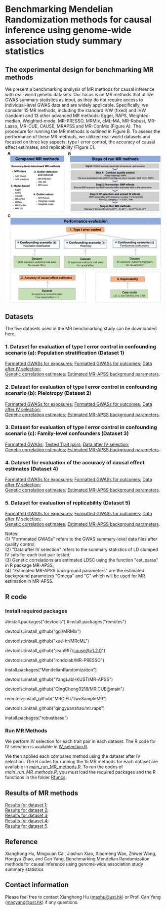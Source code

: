 # Benchmarking Mendelian Randomization methods for causal inference using genome‐wide association study summary statistics
## The experimental design for benchmarking MR methods
We present a benchmarking analysis of MR methods for causal inference with real-world genetic datasets. Our focus is on MR methods that utilize GWAS summary statistics as input, as they do not require access to individual-level GWAS data and are widely applicable. Specifically, we consider 15 MR methods, including the standard IVW (fixed) and IVW (random) and 13 other advanced MR methods: Egger, RAPS,  Weighted-median, Weighted-mode, MR-PRESSO, MRMix, cML-MA, MR-Robust, MR-Lasso, MR-CUE, CAUSE, MRAPSS and MR-ConMix (Figure A). The procedure for running the MR methods is outlined in Figure B.  To assess the performance of these MR methods, we utilized real-world datasets and focused on three key aspects: type I error control, the accuracy of causal effect estimates, and replicability (Figure C).
![My Image](BenchmarkingDesign.png)
## Datasets
The five datasets used in the MR benchmarking study can be downloaded here.

### 1. Dataset for evaluation of type I error control in confounding scenario (a): Population stratification (Dataset 1)
[Formatted GWASs for exposures]();   [Formatted GWASs for outcomes]();  [Data after IV selection]();  
[Genetic correlation estimates]();   [Estimated MR-APSS background parameters]().

### 2. Dataset for evaluation of type I error control in confounding scenario (b): Pleiotropy (Dataset 2)
[Formatted GWASs for exposures]();   [Formatted GWASs for outcomes]();  [Data after IV selection]();  
[Genetic correlation estimates]();   [Estimated MR-APSS background parameters]().

### 3. Dataset for evaluation of type I error control in confounding scenario (c): Family-level confounders (Dataset 3)
[Formatted GWASs]();   [Tested Trait pairs]();  [Data after IV selection]();  
[Genetic correlation estimates]();   [Estimated MR-APSS background parameters]().

### 4. Dataset for evaluation of the accuracy of causal effect estimates (Dataset 4)
[Formatted GWASs for exposures]();   [Formatted GWASs for outcomes]();   [Data after IV selection]();  
[Genetic correlation estimates]();   [Estimated MR-APSS background parameters]().

### 5. Dataset for evaluation of replicability (Dataset 5)
[Formatted GWASs for exposures]();   [Formatted GWASs for outcomes]();   [Data after IV selection]();  
[Genetic correlation estimates]();   [Estimated MR-APSS background parameters]().

Notes:  
(1) "Formmated GWASs" refers to the GWAS summary-level data files after quality control;  
(2) "Data after IV selection" refers to the summary statistics of LD clumped IV sets for each trait pair tested;  
(3) Genetic correlations are estimated LDSC using the function "est_paras" in R package MR-APSS;  
(4) "Estimated MR-APSS background parameters" are the estimated background parameters "Omega" and "C" which will be used for MR estimation in MR-APSS.


## R code
### Install required packages
#install.packages("devtools")
#install.packages("remotes")

devtools::install_github("gqi/MRMix")

devtools::install_github("xue-hr/MRcML")

devtools::install_github("jean997/cause@v1.2.0")

devtools::install_github("rondolab/MR-PRESSO")

install.packages("MendelianRandomization")

devtools::install_github("YangLabHKUST/MR-APSS")

devtools::install_github("QingCheng0218/MR.CUE@main")

remotes::install_github("MRCIEU/TwoSampleMR")

devtools::install_github("qingyuanzhao/mr.raps")

install.packages(“robustbase”)

### Run MR Methods
We perform IV selection for each trait pair in each dataset.
The R code for IV selection is available in [IV_selection.R](https://github.com/YangLabHKUST/MRbenchmarking/blob/main/IV_selection.R).

We then applied each compared method using the dataset after IV selection.
The R codes for running the 15 MR methods for each dataset are available in [main_run_MR_methods.R](https://github.com/YangLabHKUST/MRbenchmarking/blob/main/main_run_MR_methods.R).
To run the codes of *main_run_MR_methods.R*, you must load the required packages and the R functions in the folder [Rfuncs](https://github.com/YangLabHKUST/MRbenchmarking/tree/main/Rfuncs). 

## Results of MR methods
[Results for dataset 1](https://gohkust-my.sharepoint.com/:x:/g/personal/maxhu_ust_hk/EX6Z2H7z0tlJulUViaU8KBoBrS2imAI-Bi05k_A5uF5rHA?e=i2Kumy);  
[Results for dataset 2]();  
[Results for dataset 3]();  
[Results for dataset 4]();  
[Results for dataset 5](). 

## Reference
Xianghong Hu, Mingxuan Cai, Jiashun Xiao, Xiaomeng Wan, Zhiwei Wang, Hongyu Zhao, and Can Yang, Benchmarking Mendelian Randomization methods for causal inference using genome‐wide association study summary statistics

## Contact information
Please feel free to contact Xianghong Hu (maxhu@ust.hk) or Prof. Can Yang (macyang@ust.hk) if any questions.
